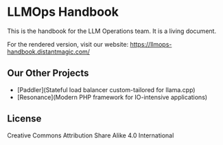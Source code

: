 # LLMOps Handbook

This is the handbook for the LLM Operations team. It is a living document.

For the rendered version, visit our website: https://llmops-handbook.distantmagic.com/

## Our Other Projects

- [Paddler](Stateful load balancer custom-tailored for llama.cpp)
- [Resonance](Modern PHP framework for IO-intensive applications)

## License

Creative Commons Attribution Share Alike 4.0 International
